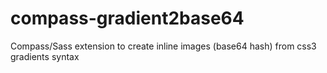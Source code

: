 compass-gradient2base64
=======================

Compass/Sass extension to create inline images (base64 hash) from css3 gradients syntax
